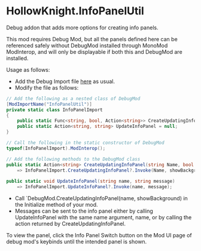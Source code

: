 # HollowKnight.InfoPanelUtil

Debug addon that adds more options for creating info panels.

This mod requires Debug Mod, but all the panels defined here can be referenced safely
without DebugMod installed through MonoMod ModInterop, and will only be displayable if
both this and DebugMod are installed.

Usage as follows:
* Add the Debug Import file [here](https://github.com/TheMulhima/HollowKnight.DebugMod/blob/master/Example%20of%20Adding%20into%20Debug/DebugImport.cs) as usual.
* Modify the file as follows:

```cs
// Add the following as a nested class of DebugMod
[ModImportName("InfoPanelUtil")]
private static class InfoPanelImport
{
    public static Func<string, bool, Action<string>> CreateUpdatingInfoPanel = null;
    public static Action<string, string> UpdateInfoPanel = null;
}

// Call the following in the static constructor of DebugMod
typeof(InfoPanelImport).ModInterop();

// Add the following methods to the DebugMod class
public static Action<string> CreateUpdatingInfoPanel(string Name, bool showBackground)
    => InfoPanelImport.CreateUpdatingInfoPanel?.Invoke(Name, showBackground) ?? ((s) => { });
    
public static void UpdateInfoPanel(string name, string message)
    => InfoPanelImport.UpdateInfoPanel?.Invoke(name, message);
```

* Call `DebugMod.CreateUpdatingInfoPanel(name, showBackground) in the Initialize method of your mod.
* Messages can be sent to the info panel either by calling UpdateInfoPanel with the same name argument,
name, or by calling the action returned by CreateUpdatingInfoPanel.

To view the panel, click the Info Panel Switch button on the Mod UI page of debug mod's keybinds until the
intended panel is shown.
